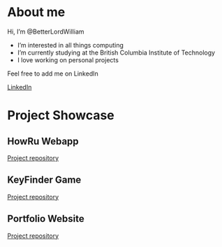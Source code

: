 # About me

Hi, I’m @BetterLordWilliam

- I’m interested in all things computing
- I’m currently studying at the British Columbia Institute of Technology
- I love working on personal projects

Feel free to add me on LinkedIn

[LinkedIn](http://www.linkedin.com/in/will-otterbein-85268a2a8)

# Project Showcase

## HowRu Webapp

[Project repository](https://github.com/rraymondx/1800_202330_BBY25.git)

## KeyFinder Game

[Project repository](https://github.com/BetterLordWilliam/KeyFinder.git)

## Portfolio Website

[Project repository](https://github.com/BetterLordWilliam/wOtterbeinWebsite.git)
